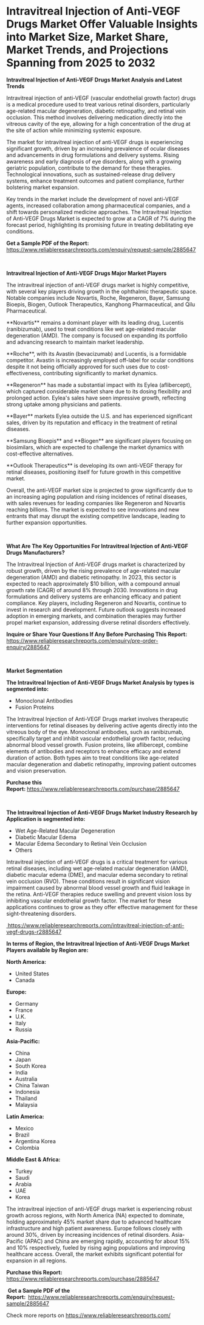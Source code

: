 <p><h1>Intravitreal Injection of Anti-VEGF Drugs Market Offer Valuable Insights into Market Size, Market Share, Market Trends, and Projections Spanning from 2025 to 2032</h1></p><p><strong>Intravitreal Injection of Anti-VEGF Drugs Market Analysis and Latest Trends</strong></p>
<p><p>Intravitreal injection of anti-VEGF (vascular endothelial growth factor) drugs is a medical procedure used to treat various retinal disorders, particularly age-related macular degeneration, diabetic retinopathy, and retinal vein occlusion. This method involves delivering medication directly into the vitreous cavity of the eye, allowing for a high concentration of the drug at the site of action while minimizing systemic exposure. </p><p>The market for intravitreal injection of anti-VEGF drugs is experiencing significant growth, driven by an increasing prevalence of ocular diseases and advancements in drug formulations and delivery systems. Rising awareness and early diagnosis of eye disorders, along with a growing geriatric population, contribute to the demand for these therapies. Technological innovations, such as sustained-release drug delivery systems, enhance treatment outcomes and patient compliance, further bolstering market expansion. </p><p>Key trends in the market include the development of novel anti-VEGF agents, increased collaboration among pharmaceutical companies, and a shift towards personalized medicine approaches. The Intravitreal Injection of Anti-VEGF Drugs Market is expected to grow at a CAGR of 7% during the forecast period, highlighting its promising future in treating debilitating eye conditions.</p></p>
<p><strong>Get a Sample PDF of the Report:&nbsp;</strong> <a href="https://www.reliableresearchreports.com/enquiry/request-sample/2885647?utm_campaign=2222&utm_medium=2&utm_source=Github&utm_content=ia&utm_term=13032025&utm_id=intravitreal-injection-of-anti-vegf-drugs">https://www.reliableresearchreports.com/enquiry/request-sample/2885647</a></p>
<p>&nbsp;</p>
<p><strong>Intravitreal Injection of Anti-VEGF Drugs Major Market Players</strong></p>
<p><p>The intravitreal injection of anti-VEGF drugs market is highly competitive, with several key players driving growth in the ophthalmic therapeutic space. Notable companies include Novartis, Roche, Regeneron, Bayer, Samsung Bioepis, Biogen, Outlook Therapeutics, Kanghong Pharmaceutical, and Qilu Pharmaceutical.</p><p>**Novartis** remains a dominant player with its leading drug, Lucentis (ranibizumab), used to treat conditions like wet age-related macular degeneration (AMD). The company is focused on expanding its portfolio and advancing research to maintain market leadership.</p><p>**Roche**, with its Avastin (bevacizumab) and Lucentis, is a formidable competitor. Avastin is increasingly employed off-label for ocular conditions despite it not being officially approved for such uses due to cost-effectiveness, contributing significantly to market dynamics. </p><p>**Regeneron** has made a substantial impact with its Eylea (aflibercept), which captured considerable market share due to its dosing flexibility and prolonged action. Eylea's sales have seen impressive growth, reflecting strong uptake among physicians and patients.</p><p>**Bayer** markets Eylea outside the U.S. and has experienced significant sales, driven by its reputation and efficacy in the treatment of retinal diseases. </p><p>**Samsung Bioepis** and **Biogen** are significant players focusing on biosimilars, which are expected to challenge the market dynamics with cost-effective alternatives. </p><p>**Outlook Therapeutics** is developing its own anti-VEGF therapy for retinal diseases, positioning itself for future growth in this competitive market.</p><p>Overall, the anti-VEGF market size is projected to grow significantly due to an increasing aging population and rising incidences of retinal diseases, with sales revenues for leading companies like Regeneron and Novartis reaching billions. The market is expected to see innovations and new entrants that may disrupt the existing competitive landscape, leading to further expansion opportunities.</p></p>
<p>&nbsp;</p>
<p><strong>What Are The Key Opportunities For Intravitreal Injection of Anti-VEGF Drugs Manufacturers?</strong></p>
<p><p>The Intravitreal Injection of Anti-VEGF drugs market is characterized by robust growth, driven by the rising prevalence of age-related macular degeneration (AMD) and diabetic retinopathy. In 2023, this sector is expected to reach approximately $10 billion, with a compound annual growth rate (CAGR) of around 8% through 2030. Innovations in drug formulations and delivery systems are enhancing efficacy and patient compliance. Key players, including Regeneron and Novartis, continue to invest in research and development. Future outlook suggests increased adoption in emerging markets, and combination therapies may further propel market expansion, addressing diverse retinal disorders effectively.</p></p>
<p><strong>Inquire or Share Your Questions If Any Before Purchasing This Report:</strong> <a href="https://www.reliableresearchreports.com/enquiry/pre-order-enquiry/2885647?utm_campaign=2222&utm_medium=2&utm_source=Github&utm_content=ia&utm_term=13032025&utm_id=intravitreal-injection-of-anti-vegf-drugs">https://www.reliableresearchreports.com/enquiry/pre-order-enquiry/2885647</a></p>
<p>&nbsp;</p>
<p><strong>Market Segmentation</strong></p>
<p><strong>The Intravitreal Injection of Anti-VEGF Drugs Market Analysis by types is segmented into:</strong></p>
<p><ul><li>Monoclonal Antibodies</li><li>Fusion Proteins</li></ul></p>
<p><p>The Intravitreal Injection of Anti-VEGF Drugs market involves therapeutic interventions for retinal diseases by delivering active agents directly into the vitreous body of the eye. Monoclonal antibodies, such as ranibizumab, specifically target and inhibit vascular endothelial growth factor, reducing abnormal blood vessel growth. Fusion proteins, like aflibercept, combine elements of antibodies and receptors to enhance efficacy and extend duration of action. Both types aim to treat conditions like age-related macular degeneration and diabetic retinopathy, improving patient outcomes and vision preservation.</p></p>
<p><strong>Purchase this Report:&nbsp;</strong><a href="https://www.reliableresearchreports.com/purchase/2885647?utm_campaign=2222&utm_medium=2&utm_source=Github&utm_content=ia&utm_term=13032025&utm_id=intravitreal-injection-of-anti-vegf-drugs">https://www.reliableresearchreports.com/purchase/2885647</a></p>
<p>&nbsp;</p>
<p><strong>The Intravitreal Injection of Anti-VEGF Drugs Market Industry Research by Application is segmented into:</strong></p>
<p><ul><li>Wet Age-Related Macular Degeneration</li><li>Diabetic Macular Edema</li><li>Macular Edema Secondary to Retinal Vein Occlusion</li><li>Others</li></ul></p>
<p><p>Intravitreal injection of anti-VEGF drugs is a critical treatment for various retinal diseases, including wet age-related macular degeneration (AMD), diabetic macular edema (DME), and macular edema secondary to retinal vein occlusion (RVO). These conditions result in significant vision impairment caused by abnormal blood vessel growth and fluid leakage in the retina. Anti-VEGF therapies reduce swelling and prevent vision loss by inhibiting vascular endothelial growth factor. The market for these applications continues to grow as they offer effective management for these sight-threatening disorders.</p></p>
<p><a href="https://www.reliableresearchreports.com/intravitreal-injection-of-anti-vegf-drugs-r2885647?utm_campaign=2222&utm_medium=2&utm_source=Github&utm_content=ia&utm_term=13032025&utm_id=intravitreal-injection-of-anti-vegf-drugs">&nbsp;https://www.reliableresearchreports.com/intravitreal-injection-of-anti-vegf-drugs-r2885647</a></p>
<p><strong>In terms of Region, the Intravitreal Injection of Anti-VEGF Drugs Market Players available by Region are:</strong></p>
<p>
    <p> <strong> North America: </strong>
        <ul>
            <li>United States</li>
            <li>Canada</li>
        </ul>
        </p> 
    <p> <strong> Europe: </strong>
        <ul>
            <li>Germany</li>
            <li>France</li>
            <li>U.K.</li>
            <li>Italy</li>
            <li>Russia</li>
        </ul>
        </p> 
    <p> <strong> Asia-Pacific: </strong>
        <ul>
            <li>China</li>
            <li>Japan</li>
            <li>South Korea</li>
            <li>India</li>
            <li>Australia</li>
            <li>China Taiwan</li>
            <li>Indonesia</li>
            <li>Thailand</li>
            <li>Malaysia</li>
        </ul>
        </p> 
    <p> <strong> Latin America: </strong>
        <ul>
            <li>Mexico</li>
            <li>Brazil</li>
            <li>Argentina Korea</li>
            <li>Colombia</li>
        </ul>
        </p> 
    <p> <strong> Middle East & Africa: </strong>
        <ul>
            <li>Turkey</li>
            <li>Saudi</li>
            <li>Arabia</li>
            <li>UAE</li>
            <li>Korea</li>
        </ul>
    </p>
    </p>
<p><p>The intravitreal injection of anti-VEGF drugs market is experiencing robust growth across regions, with North America (NA) expected to dominate, holding approximately 45% market share due to advanced healthcare infrastructure and high patient awareness. Europe follows closely with around 30%, driven by increasing incidences of retinal disorders. Asia-Pacific (APAC) and China are emerging rapidly, accounting for about 15% and 10% respectively, fueled by rising aging populations and improving healthcare access. Overall, the market exhibits significant potential for expansion in all regions.</p></p>
<p><strong>Purchase this Report: </strong><a href="https://www.reliableresearchreports.com/purchase/2885647?utm_campaign=2222&utm_medium=2&utm_source=Github&utm_content=ia&utm_term=13032025&utm_id=intravitreal-injection-of-anti-vegf-drugs">https://www.reliableresearchreports.com/purchase/2885647</a></p>
<p>&nbsp;<strong>Get a Sample PDF of the Report:&nbsp;&nbsp;</strong><a href="https://www.reliableresearchreports.com/enquiry/request-sample/2885647?utm_campaign=2222&utm_medium=2&utm_source=Github&utm_content=ia&utm_term=13032025&utm_id=intravitreal-injection-of-anti-vegf-drugs">https://www.reliableresearchreports.com/enquiry/request-sample/2885647</a></p>
<p><strong></strong></p>
<p>Check more reports on <a href="https://www.reliableresearchreports.com/?utm_campaign=2222&utm_medium=2&utm_source=Github&utm_content=ia&utm_term=13032025&utm_id=intravitreal-injection-of-anti-vegf-drugs">https://www.reliableresearchreports.com/</a></p>